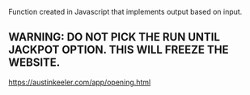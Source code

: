 Function created in Javascript that implements output based on input.

<h2>WARNING: DO NOT PICK THE RUN UNTIL JACKPOT OPTION. THIS WILL FREEZE THE WEBSITE.</h2>

https://austinkeeler.com/app/opening.html
